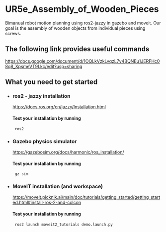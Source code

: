 # UR5e_Assembly_of_Wooden_Pieces
Bimanual robot motion planning using ros2-jazzy in gazebo and moveit. Our goal is the assembly of wooden objects  from individual pieces using screws. 

## The following link provides useful commands
https://docs.google.com/document/d/1OQLkVzkLvqzL7v4BQNEu1JERFHc08q8_XpsmeVT9Lkc/edit?usp=sharing

## What you need to get started
* ### ros2 - jazzy installation
  https://docs.ros.org/en/jazzy/Installation.html
  #### Test your installation by running
  ```
   ros2
   ```
* ### Gazebo physics simulator
  https://gazebosim.org/docs/harmonic/ros_installation/
  #### Test your installation by running
  ```
   gz sim
  ```
* ### MoveIT installation (and workspace)
  https://moveit.picknik.ai/main/doc/tutorials/getting_started/getting_started.html#install-ros-2-and-colcon
  #### Test your installation by running
  ```
   ros2 launch moveit2_tutorials demo.launch.py
  ```

